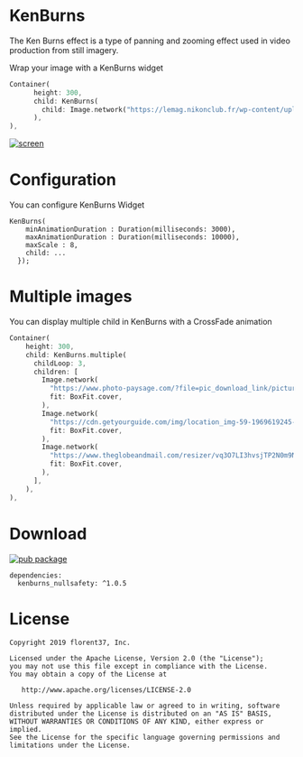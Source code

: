 # KenBurns

The Ken Burns effect is a type of panning and zooming effect used in video production from still imagery.

Wrap your image with a KenBurns widget
```dart
Container(
      height: 300,
      child: KenBurns(
        child: Image.network("https://lemag.nikonclub.fr/wp-content/uploads/2017/07/08.jpg", fit: BoxFit.cover,),
      ),
),
```

[![screen](https://raw.githubusercontent.com/florent37/Flutter-KenBurns/master/medias/kenburns_slow.gif)](https://www.github.com/florent37/Flutter-KenBurns)

# Configuration

You can configure KenBurns Widget

```
KenBurns(
    minAnimationDuration : Duration(milliseconds: 3000),
    maxAnimationDuration : Duration(milliseconds: 10000),
    maxScale : 8,
    child: ...
  });
```

# Multiple images

You can display multiple child in KenBurns with a CrossFade animation

```dart
Container(
    height: 300,
    child: KenBurns.multiple(
      childLoop: 3,
      children: [
        Image.network(
          "https://www.photo-paysage.com/?file=pic_download_link/picture&pid=3100",
          fit: BoxFit.cover,
        ),
        Image.network(
          "https://cdn.getyourguide.com/img/location_img-59-1969619245-148.jpg",
          fit: BoxFit.cover,
        ),
        Image.network(
          "https://www.theglobeandmail.com/resizer/vq3O7LI3hvsjTP2N0m9NwU4W3Eg=/1500x0/filters:quality(80)/arc-anglerfish-tgam-prod-tgam.s3.amazonaws.com/public/4ETF3GZR3NA3RDDW23XDRBKKCI",
          fit: BoxFit.cover,
        ),
      ],
    ),
),
```

# Download

[![pub package](https://img.shields.io/pub/v/kenburns.svg)](
https://pub.dartlang.org/packages/kenburns)

```
dependencies:
  kenburns_nullsafety: ^1.0.5
```

# License

    Copyright 2019 florent37, Inc.

    Licensed under the Apache License, Version 2.0 (the "License");
    you may not use this file except in compliance with the License.
    You may obtain a copy of the License at

       http://www.apache.org/licenses/LICENSE-2.0

    Unless required by applicable law or agreed to in writing, software
    distributed under the License is distributed on an "AS IS" BASIS,
    WITHOUT WARRANTIES OR CONDITIONS OF ANY KIND, either express or implied.
    See the License for the specific language governing permissions and
    limitations under the License.
